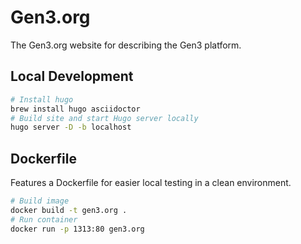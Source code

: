 # Gen3.org

The Gen3.org website for describing the Gen3 platform.

## Local Development

```bash
# Install hugo
brew install hugo asciidoctor
# Build site and start Hugo server locally
hugo server -D -b localhost
```

## Dockerfile

Features a Dockerfile for easier local testing in a clean environment.

```bash
# Build image
docker build -t gen3.org .
# Run container
docker run -p 1313:80 gen3.org
```
